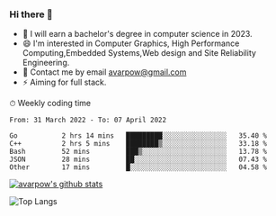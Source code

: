 ### Hi there 👋
<!--I have been a GitHub member for [![Years Badge](https://badges.pufler.dev/years/avarpow)](https://badges.pufler.dev)-->
- 🌱 I will earn a bachelor's degree in computer science in 2023.
- 😄 I'm interested in Computer Graphics, High Performance Computing,Embedded Systems,Web design and Site Reliability Engineering.
- 💬 Contact me by email avarpow@gmail.com
- ⚡ Aiming for full stack.

<!--💻 Coding Activity Logging

[![Commits Badge](https://badges.pufler.dev/commits/weekly/avarpow)](https://badges.pufler.dev)-->

⏱ Weekly coding time
<!--START_SECTION:waka-->

```text
From: 31 March 2022 - To: 07 April 2022

Go           2 hrs 14 mins   █████████░░░░░░░░░░░░░░░░   35.40 %
C++          2 hrs 5 mins    ████████▒░░░░░░░░░░░░░░░░   33.18 %
Bash         52 mins         ███▒░░░░░░░░░░░░░░░░░░░░░   13.78 %
JSON         28 mins         ██░░░░░░░░░░░░░░░░░░░░░░░   07.43 %
Other        17 mins         █░░░░░░░░░░░░░░░░░░░░░░░░   04.58 %
```

<!--END_SECTION:waka-->

[![avarpow's github stats](https://github-readme-stats.vercel.app/api?username=avarpow&count_private=true&show_icons=true&hide=issues&hide_border=true)](https://github.com/anuraghazra/github-readme-stats)

![Top Langs](https://github-readme-stats.vercel.app/api/top-langs/?username=avarpow&layout=compact&hide_border=true) 
<!--[![avarpow's wakatime stats](https://github-readme-stats.vercel.app/api/wakatime?username=avarpow)](https://github.com/anuraghazra/github-readme-stats)-->
